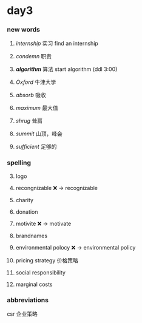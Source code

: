 # day3

### new words

1. _internship_ 实习
   find an internship

2. _condemn_ 职责

3. **_algorithm_** 算法
   start algorithm (ddl 3:00)

4. _Oxford_ 牛津大学

5. _absorb_ 吸收

6. _maximum_ 最大值

7. _shrug_ 耸肩

8. _summit_ 山顶，峰会

9. _sufficient_ 足够的

### spelling

3. logo

4. recongnizable ❌ -> recognizable

5. charity

6. donation

7. motivite ❌ -> motivate

8. brandnames

9. environmental polocy ❌ -> environmental policy

10. pricing strategy 价格策略

11. social responsibility

12. marginal costs

### abbreviations

csr 企业策略
